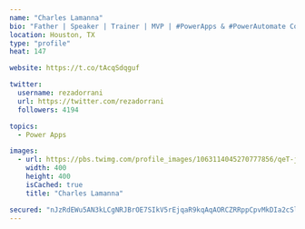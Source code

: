 ```yaml
---
name: "Charles Lamanna"
bio: "Father | Speaker | Trainer | MVP | #PowerApps & #PowerAutomate Community Super User | YouTuber Right-pointing triangle http://youtube.com/c/rezadorrani | Learn - Share - Clockwise rightwards and leftwards open circle arrows"
location: Houston, TX
type: "profile"
heat: 147

website: https://t.co/tAcqSdqguf

twitter:
  username: rezadorrani
  url: https://twitter.com/rezadorrani
  followers: 4194

topics:
  - Power Apps

images:
  - url: https://pbs.twimg.com/profile_images/1063114045270777856/qeT-jpWr_400x400.jpg
    width: 400
    height: 400
    isCached: true
    title: "Charles Lamanna"

secured: "nJzRdEWu5AN3kLCgNRJBrOE7SIkV5rEjqaR9kqAqAORCZRRppCpvMkDIa2cSlJRmd4qxG9T0oqul+aAezDpQi8FLJM2Ki1m2JOrdkmgq+iIUbKwkvv5M149DNi02HslbSRgCymL/Y/DJZoB46M5qvTRvJUOVoBAXL9TJ4kDzJghjEX5J1wiT5rAasZzg/djRZ+K9hSOVVHdwVzG5b4KOg0jj2Jtzsn8CMt95E+FPHwCjdmHKm6L9rMwOffQFp7W0N8FiM5wsv7Dx/AnB0s5jKh/z6xjTeJM/XNgHvqwL+4tkzF1mOlNlHUYLy4PvF+eVvtb2hvAHWSt15RHUU0l0OQl6POMIFb6n+uFbTHawBSU2OyHnWLe7S04yTtUUSZ2+0PdKS7ZaJkKEu9C6kaVgv/Z6SjBx61IDdp59y0kggXE=;4ss3UFN/G33mvKf1Ki2ivQ=="
---
```


